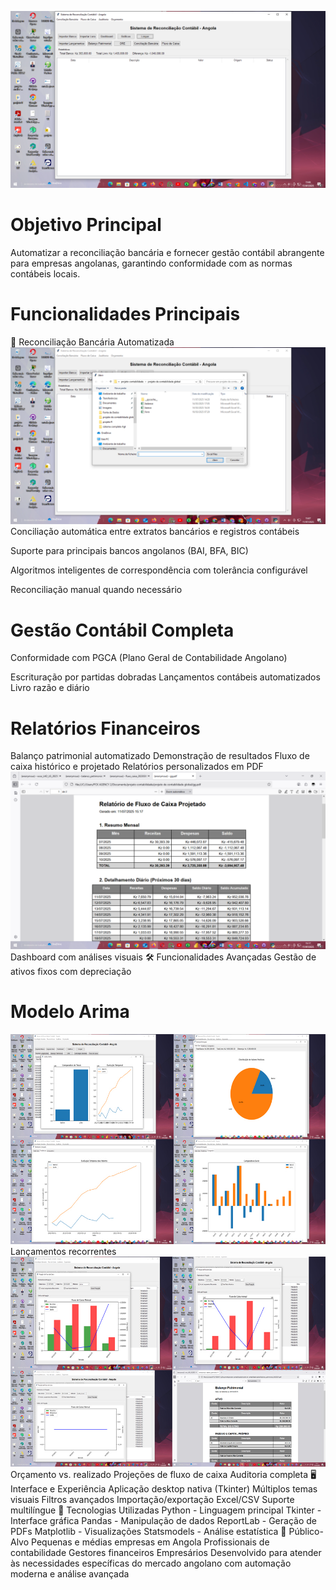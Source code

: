 ![image alt](https://github.com/joelmbele-eng/Sistema-de-Reconciliacao-Bancaria-em-Python/blob/87d05425aeef793cac1d62727ce14d93fc9a9a5f/1.PNG)
 # Objetivo Principal
Automatizar a reconciliação bancária e fornecer gestão contábil abrangente para empresas angolanas, garantindo conformidade com as normas contábeis locais.

# Funcionalidades Principais
🏦 Reconciliação Bancária Automatizada
![image alt](https://github.com/joelmbele-eng/Sistema-de-Reconciliacao-Bancaria-em-Python/blob/4297ec408ab15f46be5b44de0d2e176c98092599/2.PNG)
Conciliação automática entre extratos bancários e registros contábeis

Suporte para principais bancos angolanos (BAI, BFA, BIC)

Algoritmos inteligentes de correspondência com tolerância configurável

Reconciliação manual quando necessário

# Gestão Contábil Completa
Conformidade com PGCA (Plano Geral de Contabilidade Angolano)

Escrituração por partidas dobradas
Lançamentos contábeis automatizados
Livro razão e diário
# Relatórios Financeiros

Balanço patrimonial automatizado
Demonstração de resultados
Fluxo de caixa histórico e projetado
Relatórios personalizados em PDF
![imagem alt](https://github.com/joelmbele-eng/Sistema-de-Reconciliacao-Bancaria-em-Python/blob/07387fb9358b7429c1c7d014c012005911acfbee/16.PNG)
Dashboard com análises visuais
🛠️ Funcionalidades Avançadas
Gestão de ativos fixos com depreciação
# Modelo Arima
![imagem alt](https://github.com/joelmbele-eng/Sistema-de-Reconciliacao-Bancaria-em-Python/blob/fc5ed6fb4aacf616865885275169700dfc92b54d/analise.jpg)
Lançamentos recorrentes
![imagem alt](https://github.com/joelmbele-eng/Sistema-de-Reconciliacao-Bancaria-em-Python/blob/7ec5ba68317161e4bd9fb7fbe43c5623f27aa495/analise2.jpg)
Orçamento vs. realizado
Projeções de fluxo de caixa
Auditoria completa
🖥️ Interface e Experiência
Aplicação desktop nativa (Tkinter)
Múltiplos temas visuais
Filtros avançados
Importação/exportação Excel/CSV
Suporte multilíngue
🔧 Tecnologias Utilizadas
Python - Linguagem principal
Tkinter - Interface gráfica
Pandas - Manipulação de dados
ReportLab - Geração de PDFs
Matplotlib - Visualizações
Statsmodels - Análise estatística
🎯 Público-Alvo
Pequenas e médias empresas em Angola
Profissionais de contabilidade
Gestores financeiros
Empresários
Desenvolvido para atender às necessidades específicas do mercado angolano com automação moderna e análise avançada
